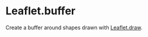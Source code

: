 # Leaflet.buffer

Create a buffer around shapes drawn with [Leaflet.draw](https://github.com/Leaflet/Leaflet.draw).
